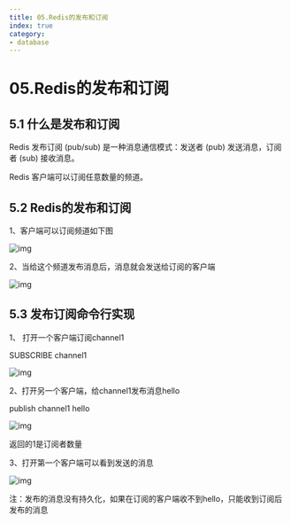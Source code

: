 ```yaml
---
title: 05.Redis的发布和订阅
index: true
category:
- database
---
```

# 05.Redis的发布和订阅

## 5.1 什么是发布和订阅

Redis 发布订阅 (pub/sub) 是一种消息通信模式：发送者 (pub) 发送消息，订阅者 (sub) 接收消息。

 

Redis 客户端可以订阅任意数量的频道。

 

## 5.2 Redis的发布和订阅

1、客户端可以订阅频道如下图

![img](https://img-1305804786.cos.ap-beijing.myqcloud.com//picgo202210202128030.jpg) 

2、当给这个频道发布消息后，消息就会发送给订阅的客户端

![img](https://img-1305804786.cos.ap-beijing.myqcloud.com//picgo202210202128145.jpg) 

 

 

## 5.3 发布订阅命令行实现

1、 打开一个客户端订阅channel1

SUBSCRIBE channel1

![img](https://img-1305804786.cos.ap-beijing.myqcloud.com//picgo202210202128258.jpg) 

2、打开另一个客户端，给channel1发布消息hello

publish channel1 hello

![img](https://img-1305804786.cos.ap-beijing.myqcloud.com//picgo202210202128350.jpg) 

返回的1是订阅者数量

3、打开第一个客户端可以看到发送的消息

![img](https://img-1305804786.cos.ap-beijing.myqcloud.com//picgo202210202128606.jpg) 

注：发布的消息没有持久化，如果在订阅的客户端收不到hello，只能收到订阅后发布的消息
